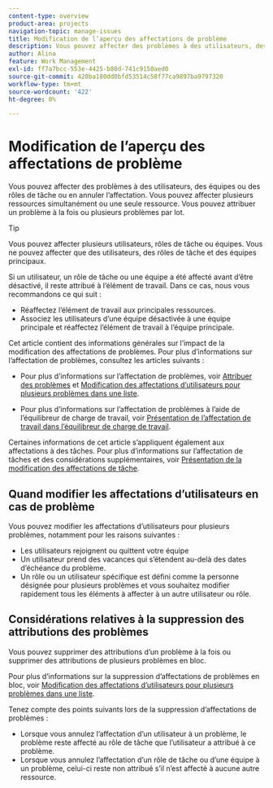 ```yaml
---
content-type: overview
product-area: projects
navigation-topic: manage-issues
title: Modification de l’aperçu des affectations de problème
description: Vous pouvez affecter des problèmes à des utilisateurs, des équipes ou des rôles de tâche ou en annuler l’affectation. Vous pouvez affecter plusieurs ressources simultanément ou une seule ressource. Vous pouvez attribuer un problème à la fois ou plusieurs problèmes par lot.
author: Alina
feature: Work Management
exl-id: ff7a7bcc-553e-4425-b80d-741c9150aed0
source-git-commit: 420ba180dd0bfd53514c58f77ca9897ba9797320
workflow-type: tm+mt
source-wordcount: '422'
ht-degree: 0%

---
```


# Modification de l’aperçu des affectations de problème

Vous pouvez affecter des problèmes à des utilisateurs, des équipes ou des rôles de tâche ou en annuler l’affectation. Vous pouvez affecter plusieurs ressources simultanément ou une seule ressource. Vous pouvez attribuer un problème à la fois ou plusieurs problèmes par lot.

>[!TIP]
>
>Vous pouvez affecter plusieurs utilisateurs, rôles de tâche ou équipes. Vous ne pouvez affecter que des utilisateurs, des rôles de tâche et des équipes principaux.
>
>Si un utilisateur, un rôle de tâche ou une équipe a été affecté avant d’être désactivé, il reste attribué à l’élément de travail. Dans ce cas, nous vous recommandons ce qui suit :
>
>* Réaffectez l’élément de travail aux principales ressources.
>* Associez les utilisateurs d’une équipe désactivée à une équipe principale et réaffectez l’élément de travail à l’équipe principale.


Cet article contient des informations générales sur l’impact de la modification des affectations de problèmes. Pour plus d’informations sur l’affectation de problèmes, consultez les articles suivants :

* Pour plus d’informations sur l’affectation de problèmes, voir [Attribuer des problèmes](../../../manage-work/issues/manage-issues/assign-issues.md) et [Modification des affectations d’utilisateurs pour plusieurs problèmes dans une liste](../../../manage-work/issues/manage-issues/edit-assignments-for-multiple-issues.md).

* Pour plus d’informations sur l’affectation de problèmes à l’aide de l’équilibreur de charge de travail, voir [Présentation de l’affectation de travail dans l’équilibreur de charge de travail](../../../resource-mgmt/workload-balancer/assign-work-in-workload-balancer.md).

Certaines informations de cet article s’appliquent également aux affectations à des tâches. Pour plus d’informations sur l’affectation de tâches et des considérations supplémentaires, voir [Présentation de la modification des affectations de tâche](../../../manage-work/tasks/assign-tasks/modify-task-assignments-overview.md).

## Quand modifier les affectations d’utilisateurs en cas de problème

Vous pouvez modifier les affectations d’utilisateurs pour plusieurs problèmes, notamment pour les raisons suivantes :

* Les utilisateurs rejoignent ou quittent votre équipe
* Un utilisateur prend des vacances qui s’étendent au-delà des dates d’échéance du problème.
* Un rôle ou un utilisateur spécifique est défini comme la personne désignée pour plusieurs problèmes et vous souhaitez modifier rapidement tous les éléments à affecter à un autre utilisateur ou rôle.

## Considérations relatives à la suppression des attributions des problèmes

Vous pouvez supprimer des attributions d’un problème à la fois ou supprimer des attributions de plusieurs problèmes en bloc.

Pour plus d’informations sur la suppression d’affectations de problèmes en bloc, voir [Modification des affectations d’utilisateurs pour plusieurs problèmes dans une liste](../../../manage-work/issues/manage-issues/edit-assignments-for-multiple-issues.md).

Tenez compte des points suivants lors de la suppression d’affectations de problèmes :

* Lorsque vous annulez l’affectation d’un utilisateur à un problème, le problème reste affecté au rôle de tâche que l’utilisateur a attribué à ce problème.
* Lorsque vous annulez l’affectation d’un rôle de tâche ou d’une équipe à un problème, celui-ci reste non attribué s’il n’est affecté à aucune autre ressource.


